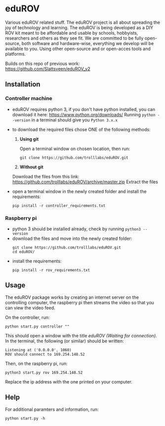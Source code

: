 # eduROV
Various eduROV related stuff.
The eduROV project is all about spreading the joy of technology and learning. 
The eduROV is being developed as a DIY ROV kit meant to be affordable and usable by schools, hobbyists, researchers and others as they see fit.
We are committed to be fully open-source, both software and hardware-wise, everything we develop will be available to you. Using other open-source and or open-acces tools and platforms.

Builds on this repo of previous work: https://github.com/Slattsveen/eduROV_v2


## Installation

### Controller machine

- eduROV requires python 3, if you don't have python installed, you can download it here: https://www.python.org/downloads/ Running `python --version` in a terminal should give you `Python 3.x.x`
- to download the required files chose ONE of the following methods:
  1. **Using git**
  
     Open a terminal window on chosen location, then run:
     ```
     git clone https://github.com/trolllabs/eduROV.git
     ```
  2. **Without git**
  
    Download the files from this link: https://github.com/trolllabs/eduROV/archive/master.zip
    Extract the files
- open a terminal window in the newly created folder and install the requirements:
    ```
    pip install -r controller_requirements.txt
    ```
    
### Raspberry pi

- python 3 should be installed already, check by running `python3 --version`
- download the files and move into the newly created folder:
  ```
  git clone https://github.com/trolllabs/eduROV.git
  cd eduROV/
  ```
- install the requirements:
  ```
  pip install -r rov_requirements.txt
  ```
  
## Usage

The eduROV package works by creating an internet server on the controlling computer, the raspberry pi then streams the video so that you can view the video feed.

On the controller, run:
```
python start.py controller ""
```
This should open a window with the title _eduROV (Waiting for connection)_. In the terminal, the following (or similar) should be written:
```
Listening at ('0.0.0.0', 1060)
ROV should connect to 169.254.148.52
```
Then, on the raspberry pi, run:
```
python3 start.py rov 169.254.148.52
```
Replace the ip address with the one printed on your computer.

## Help

For additional paramters and information, run:
```
python start.py -h
```